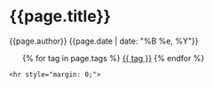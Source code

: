 <h1 id='page-title'>{{page.title}}</h1>
<div class="meta_wrapper">
    <a class='author'> {{page.author}} </a>
    <a class='blog-date'> {{page.date | date: "%B %e, %Y"}}</a>
    <ul class="tag-list">
    {% for tag in page.tags %}
        <li style="display: inline;">
            <a class="tag" href="/tag/{{ tag }}">{{ tag }}</a>
        </li>
    {% endfor %}
    </ul>
    
    <hr style="margin: 0;">
    
</div>